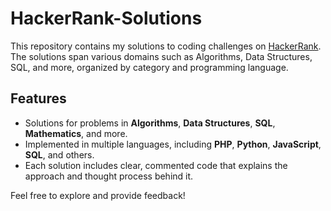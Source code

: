 # HackerRank-Solutions

This repository contains my solutions to coding challenges on [HackerRank](https://www.hackerrank.com/profile/tasnimrizvy). The solutions span various domains such as Algorithms, Data Structures, SQL, and more, organized by category and programming language.

## Features

- Solutions for problems in **Algorithms**, **Data Structures**, **SQL**, **Mathematics**, and more.
- Implemented in multiple languages, including **PHP**, **Python**, **JavaScript**, **SQL**, and others.
- Each solution includes clear, commented code that explains the approach and thought process behind it.

Feel free to explore and provide feedback!
